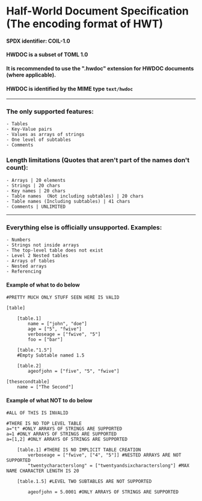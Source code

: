 # Half-World Document Specification (The encoding format of HWT)
#### SPDX identifier: COIL-1.0
#### HWDOC is a subset of TOML 1.0

#### It is recommended to use the ".hwdoc" extension for HWDOC documents (where applicable).
#### HWDOC is identified by the MIME type `text/hwdoc`

***
### The only supported features: 
	- Tables 
	- Key-Value pairs 
	- Values as arrays of strings 
	- One level of subtables 
	- Comments 

### Length limitations (Quotes that aren't part of the names don't count):
	- Arrays | 20 elements
	- Strings | 20 chars
	- Key names | 20 chars
	- Table names  (Not including subtables) | 20 chars
	- Table names (Including subtables) | 41 chars
	- Comments | UNLIMITED

***

### Everything else is officially unsupported. Examples:
	- Numbers
	- Strings not inside arrays
	- The top-level table does not exist
	- Level 2 Nested tables
	- Arrays of tables
	- Nested arrays
	- Referencing
	
#### Example of what to do below

```
#PRETTY MUCH ONLY STUFF SEEN HERE IS VALID

[table]

    [table.1]
        name = ["john", "doe"]
        age = ["5", "fwive"]
        verboseage = ["fwive", "5"]
        foo = ["bar"]

    [table."1.5"] 
    #Empty Subtable named 1.5

    [table.2]
        ageofjohn = ["five", "5", "fwive"]

[thesecondtable]
	name = ["The Second"]
```
#### Example of what NOT to do below

```
#ALL OF THIS IS INVALID

#THERE IS NO TOP LEVEL TABLE
a="t" #ONLY ARRAYS OF STRINGS ARE SUPPORTED
a=1 #ONLY ARRAYS OF STRINGS ARE SUPPORTED
a=[1,2] #ONLY ARRAYS OF STRINGS ARE SUPPORTED

    [table.1] #THERE IS NO IMPLICIT TABLE CREATION
        verboseage = ["fwive", ["4", "5"]] #NESTED ARRAYS ARE NOT SUPPORTED
        "twentycharacterslong" = ["twentyandsixcharacterslong"] #MAX NAME CHARACTER LENGTH IS 20

    [table.1.5] #LEVEL TWO SUBTABLES ARE NOT SUPPORTED 

        ageofjohn = 5.0001 #ONLY ARRAYS OF STRINGS ARE SUPPORTED
```
